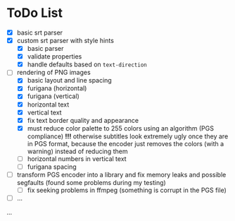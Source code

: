 # ToDo List

 - [x] basic srt parser
 - [x] custom srt parser with style hints
   - [x] basic parser
   - [x] validate properties
   - [x] handle defaults based on `text-direction`
 - [ ] rendering of PNG images
   - [x] basic layout and line spacing
   - [x] furigana (horizontal)
   - [x] furigana (vertical)
   - [x] horizontal text
   - [x] vertical text
   - [x] fix text border quality and appearance
   - [x] must reduce color palette to 255 colors using an algorithm (PGS compliance) **!!!**
         otherwise subtitles look extremely ugly once they are in PGS format,
         because the encoder just removes the colors (with a warning) instead of reducing them
   - [ ] horizontal numbers in vertical text
   - [ ] furigana spacing
 - [ ] transform PGS encoder into a library and fix memory leaks and possible segfaults (found some problems during my testing)
   - [ ] fix seeking problems in ffmpeg (something is corrupt in the PGS file)
 - [ ] ...

...
